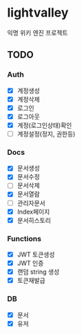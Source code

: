 # lightvalley

익명 위키 엔진 프로젝트

## TODO

### Auth

- [x] 계정생성
- [x] 계정삭제
- [x] 로그인
- [x] 로그아웃
- [x] 계정(로그인상태)확인
- [ ] 계정설정(정지, 권한등)

### Docs

- [x] 문서생성
- [x] 문서수정
- [ ] 문서삭제
- [x] 문서열람
- [ ] 관리자문서
- [x] Index페이지
- [x] 문서히스토리

### Functions

- [x] JWT 토큰생성
- [x] JWT 인증
- [x] 랜덤 string 생성
- [x] 토큰재발급

### DB

- [x] 문서
- [x] 유저
